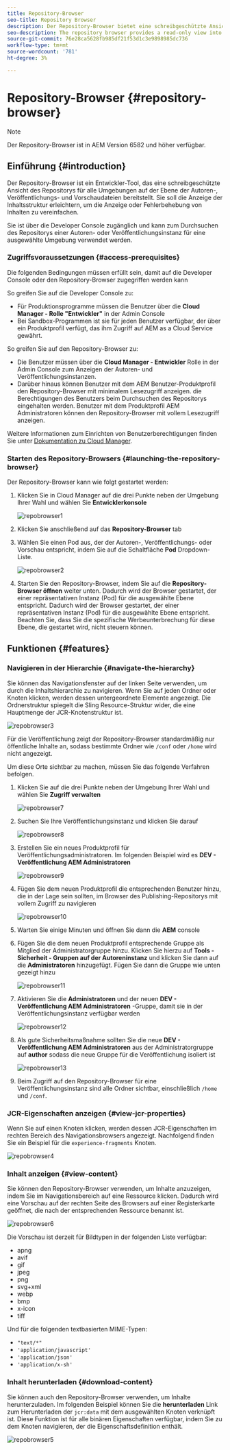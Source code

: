 ```yaml
---
title: Repository-Browser
seo-title: Repository Browser
description: Der Repository-Browser bietet eine schreibgeschützte Ansicht des Repositorys für alle Umgebungen in der Autoren-, Veröffentlichungs- und Vorschauschicht.
seo-description: The repository browser provides a read-only view into the repository for all environments on author, publish, and preview tiers.
source-git-commit: 76e28ca5628fb985df21f53d1c3e9898985dc736
workflow-type: tm+mt
source-wordcount: '781'
ht-degree: 3%

---
```



# Repository-Browser {#repository-browser}

>[!NOTE]
>
>Der Repository-Browser ist in AEM Version 6582 und höher verfügbar.

## Einführung {#introduction}

Der Repository-Browser ist ein Entwickler-Tool, das eine schreibgeschützte Ansicht des Repositorys für alle Umgebungen auf der Ebene der Autoren-, Veröffentlichungs- und Vorschaudateien bereitstellt. Sie soll die Anzeige der Inhaltsstruktur erleichtern, um die Anzeige oder Fehlerbehebung von Inhalten zu vereinfachen.

Sie ist über die Developer Console zugänglich und kann zum Durchsuchen des Repositorys einer Autoren- oder Veröffentlichungsinstanz für eine ausgewählte Umgebung verwendet werden.

### Zugriffsvoraussetzungen {#access-prerequisites}

Die folgenden Bedingungen müssen erfüllt sein, damit auf die Developer Console oder den Repository-Browser zugegriffen werden kann

So greifen Sie auf die Developer Console zu:

* Für Produktionsprogramme müssen die Benutzer über die **Cloud Manager - Rolle &quot;Entwickler&quot;** in der Admin Console
* Bei Sandbox-Programmen ist sie für jeden Benutzer verfügbar, der über ein Produktprofil verfügt, das ihm Zugriff auf AEM as a Cloud Service gewährt.

So greifen Sie auf den Repository-Browser zu:

* Die Benutzer müssen über die **Cloud Manager - Entwickler** Rolle in der Admin Console zum Anzeigen der Autoren- und Veröffentlichungsinstanzen.
* Darüber hinaus können Benutzer mit dem AEM Benutzer-Produktprofil den Repository-Browser mit minimalem Lesezugriff anzeigen. die Berechtigungen des Benutzers beim Durchsuchen des Repositorys eingehalten werden. Benutzer mit dem Produktprofil AEM Administratoren können den Repository-Browser mit vollem Lesezugriff anzeigen.

Weitere Informationen zum Einrichten von Benutzerberechtigungen finden Sie unter [Dokumentation zu Cloud Manager](https://experienceleague.adobe.com/docs/experience-manager-cloud-manager/using/requirements/setting-up-users-and-roles.html?lang=de).

### Starten des Repository-Browsers {#launching-the-repository-browser}

Der Repository-Browser kann wie folgt gestartet werden:

1. Klicken Sie in Cloud Manager auf die drei Punkte neben der Umgebung Ihrer Wahl und wählen Sie **Entwicklerkonsole**

   ![repobrowser1](/help/implementing/developing/tools/assets/repobrowser1.png)

1. Klicken Sie anschließend auf das **Repository-Browser** tab
1. Wählen Sie einen Pod aus, der der Autoren-, Veröffentlichungs- oder Vorschau entspricht, indem Sie auf die Schaltfläche **Pod** Dropdown-Liste.

   ![repobrowser2](/help/implementing/developing/tools/assets/repobrowser2.png)

1. Starten Sie den Repository-Browser, indem Sie auf die **Repository-Browser öffnen** weiter unten. Dadurch wird der Browser gestartet, der einer repräsentativen Instanz (Pod) für die ausgewählte Ebene entspricht. Dadurch wird der Browser gestartet, der einer repräsentativen Instanz (Pod) für die ausgewählte Ebene entspricht. Beachten Sie, dass Sie die spezifische Werbeunterbrechung für diese Ebene, die gestartet wird, nicht steuern können.

## Funktionen {#features}

### Navigieren in der Hierarchie {#navigate-the-hierarchy}

Sie können das Navigationsfenster auf der linken Seite verwenden, um durch die Inhaltshierarchie zu navigieren. Wenn Sie auf jeden Ordner oder Knoten klicken, werden dessen untergeordnete Elemente angezeigt. Die Ordnerstruktur spiegelt die Sling Resource-Struktur wider, die eine Hauptmenge der JCR-Knotenstruktur ist.

![repobrowser3](/help/implementing/developing/tools/assets/repobrowser3.png)

Für die Veröffentlichung zeigt der Repository-Browser standardmäßig nur öffentliche Inhalte an, sodass bestimmte Ordner wie `/conf` oder `/home` wird nicht angezeigt.

Um diese Orte sichtbar zu machen, müssen Sie das folgende Verfahren befolgen.

1. Klicken Sie auf die drei Punkte neben der Umgebung Ihrer Wahl und wählen Sie **Zugriff verwalten**

   ![repobrowser7](/help/implementing/developing/tools/assets/repobrowser7.png)

1. Suchen Sie Ihre Veröffentlichungsinstanz und klicken Sie darauf

   ![repobrowser8](/help/implementing/developing/tools/assets/repobrowser8.png)

1. Erstellen Sie ein neues Produktprofil für Veröffentlichungsadministratoren. Im folgenden Beispiel wird es **DEV - Veröffentlichung AEM Administratoren**

   ![repobrowser9](/help/implementing/developing/tools/assets/repobrowser9.png)

1. Fügen Sie dem neuen Produktprofil die entsprechenden Benutzer hinzu, die in der Lage sein sollten, im Browser des Publishing-Repositorys mit vollem Zugriff zu navigieren

   ![repobrowser10](/help/implementing/developing/tools/assets/repobrowser10.png)

1. Warten Sie einige Minuten und öffnen Sie dann die **AEM** console
1. Fügen Sie die dem neuen Produktprofil entsprechende Gruppe als Mitglied der Administratorgruppe hinzu. Klicken Sie hierzu auf **Tools - Sicherheit - Gruppen auf der Autoreninstanz** und klicken Sie dann auf die **Administratoren** hinzugefügt. Fügen Sie dann die Gruppe wie unten gezeigt hinzu

   ![repobrowser11](/help/implementing/developing/tools/assets/repobrowser11.png)

1. Aktivieren Sie die **Administratoren** und der neuen **DEV - Veröffentlichung AEM Administratoren** -Gruppe, damit sie in der Veröffentlichungsinstanz verfügbar werden

   ![repobrowser12](/help/implementing/developing/tools/assets/repobrowser12.png)

1. Als gute Sicherheitsmaßnahme sollten Sie die neue **DEV - Veröffentlichung AEM Administratoren** aus der Administratorgruppe auf **author** sodass die neue Gruppe für die Veröffentlichung isoliert ist

   ![repobrowser13](/help/implementing/developing/tools/assets/repobrowser13.png)

1. Beim Zugriff auf den Repository-Browser für eine Veröffentlichungsinstanz sind alle Ordner sichtbar, einschließlich `/home` und `/conf`.

### JCR-Eigenschaften anzeigen {#view-jcr-properties}

Wenn Sie auf einen Knoten klicken, werden dessen JCR-Eigenschaften im rechten Bereich des Navigationsbrowsers angezeigt. Nachfolgend finden Sie ein Beispiel für die `experience-fragments` Knoten.

![repobrowser4](/help/implementing/developing/tools/assets/repobrowser41.png)

### Inhalt anzeigen {#view-content}

Sie können den Repository-Browser verwenden, um Inhalte anzuzeigen, indem Sie im Navigationsbereich auf eine Ressource klicken. Dadurch wird eine Vorschau auf der rechten Seite des Browsers auf einer Registerkarte geöffnet, die nach der entsprechenden Ressource benannt ist.

![repobrowser6](/help/implementing/developing/tools/assets/repobrowser61.png)

Die Vorschau ist derzeit für Bildtypen in der folgenden Liste verfügbar:

* apng
* avif
* gif
* jpeg
* png
* svg+xml
* webp
* bmp
* x-icon
* tiff

Und für die folgenden textbasierten MIME-Typen:

* `"text/*"`
* `'application/javascript'`
* `'application/json'`
* `'application/x-sh'`

### Inhalt herunterladen {#download-content}

Sie können auch den Repository-Browser verwenden, um Inhalte herunterzuladen. Im folgenden Beispiel können Sie die **herunterladen** Link zum Herunterladen der `jcr:data` mit dem ausgewählten Knoten verknüpft ist. Diese Funktion ist für alle binären Eigenschaften verfügbar, indem Sie zu dem Knoten navigieren, der die Eigenschaftsdefinition enthält.

![repobrowser5](/help/implementing/developing/tools/assets/repobrowser52.png)
